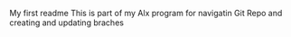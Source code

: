 My first readme
This is part of my Alx program for navigatin Git Repo and creating and updating braches

